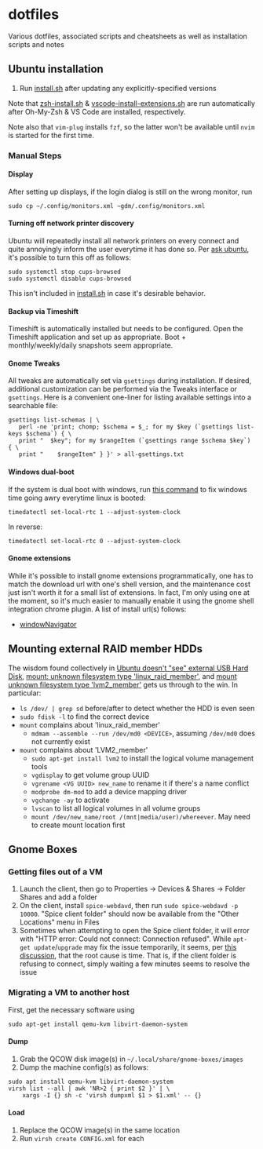 # dotfiles

Various dotfiles, associated scripts and cheatsheets as well as installation scripts and notes

## Ubuntu installation

1. Run [install.sh](install.sh) after updating any explicitly-specified
   versions

Note that [zsh-install.sh](zsh-install.sh) &
[vscode-install-extensions.sh](vscode-install-extensions.sh) are run
automatically after Oh-My-Zsh & VS Code are installed, respectively.

Note also that `vim-plug` installs `fzf`, so the latter won't be available
until `nvim` is started for the first time.

### Manual Steps

#### Display

After setting up displays, if the login dialog is still on the wrong monitor, run

```
sudo cp ~/.config/monitors.xml ~gdm/.config/monitors.xml
```

#### Turning off network printer discovery

Ubuntu will repeatedly install all network printers on every connect and quite
annoyingly inform the user everytime it has done so. Per [ask
ubuntu](https://askubuntu.com/questions/345083/how-do-i-disable-automatic-remote-printer-installation),
it's possible to turn this off as follows:

```
sudo systemctl stop cups-browsed
sudo systemctl disable cups-browsed
```

This isn't included in [install.sh](install.sh) in case it's desirable behavior.

#### Backup via Timeshift

Timeshift is automatically installed but needs to be configured. Open the
Timeshift application and set up as appropriate. Boot + monthly/weekly/daily
snapshots seem appropriate.

#### Gnome Tweaks

All tweaks are automatically set via `gsettings` during installation. If
desired, additional customization can be performed via the Tweaks interface or
`gsettings`. Here is a convenient one-liner for listing available settings into
a searchable file:

```
gsettings list-schemas | \
   perl -ne 'print; chomp; $schema = $_; for my $key (`gsettings list-keys $schema`) { \
   print "  $key"; for my $rangeItem (`gsettings range $schema $key`) { \
   print "    $rangeItem" } }' > all-gsettings.txt
```

#### Windows dual-boot

If the system is dual boot with windows, run
[this command](https://www.howtogeek.com/323390/how-to-fix-windows-and-linux-showing-different-times-when-dual-booting/)
to fix windows time going awry everytime linux is booted:

```
timedatectl set-local-rtc 1 --adjust-system-clock
```

In reverse:

```
timedatectl set-local-rtc 0 --adjust-system-clock
```

#### Gnome extensions

While it's possible to install gnome extensions programmatically, one has to
match the download url with one's shell version, and the maintenance cost just
isn't worth it for a small list of extensions. In fact, I'm only using one at
the moment, so it's much easier to manually enable it using the gnome shell
integration chrome plugin. A list of install url(s) follows:

- [windowNavigator](https://extensions.gnome.org/extension/10/windownavigator/)

## Mounting external RAID member HDDs

The wisdom found collectively in [Ubuntu doesn't "see" external USB Hard
Disk](https://askubuntu.com/questions/318987/ubuntu-doesnt-see-external-usb-hard-disk),
[mount: unknown filesystem type
'linux_raid_member'](https://serverfault.com/questions/383362/mount-unknown-filesystem-type-linux-raid-member),
and [mount unknown filesystem type
'lvm2_member'](https://askubuntu.com/questions/766048/mount-unknown-filesystem-type-lvm2-member)
gets us through to the win. In particular:

- `ls /dev/ | grep sd` before/after to detect whether the HDD is even seen
- `sudo fdisk -l` to find the correct device
- `mount` complains about 'linux_raid_member'
  - `mdmam --assemble --run /dev/md0 <DEVICE>`, assuming `/dev/md0` does not currently exist
- `mount` complains about 'LVM2_member'
  - `sudo apt-get install lvm2` to install the logical volume management tools
  - `vgdisplay` to get volume group UUID
  - `vgrename <VG UUID> new_name` to rename it if there's a name conflict
  - `modprobe dm-mod` to add a device mapping driver
  - `vgchange -ay` to activate
  - `lvscan` to list all logical volumes in all volume groups
  - `mount /dev/new_name/root /(mnt|media/user)/whereever`. May need to create mount location first

## Gnome Boxes

### Getting files out of a VM

1. Launch the client, then go to Properties -> Devices & Shares -> Folder Shares and add a folder
2. On the client, install `spice-webdavd`, then run `sudo spice-webdavd -p 10000`. "Spice client folder" should now be available from the "Other Locations" menu in Files
3. Sometimes when attempting to open the Spice client folder, it will error
   with "HTTP error: Could not connect: Connection refused". While `apt-get update`/`upgrade` may fix the issue temporarily, it seems, per [this
   discussion](https://github.com/utmapp/UTM/discussions/3917), that the root
   cause is time. That is, if the client folder is refusing to connect, simply
   waiting a few minutes seems to resolve the issue

### Migrating a VM to another host

First, get the necessary software using

```
sudo apt-get install qemu-kvm libvirt-daemon-system
```

#### Dump

1. Grab the QCOW disk image(s) in `~/.local/share/gnome-boxes/images`
2. Dump the machine config(s) as follows:

```
sudo apt install qemu-kvm libvirt-daemon-system
virsh list --all | awk 'NR>2 { print $2 }' | \
    xargs -I {} sh -c 'virsh dumpxml $1 > $1.xml' -- {}
```

#### Load

1. Replace the QCOW image(s) in the same location
2. Run `virsh create CONFIG.xml` for each
